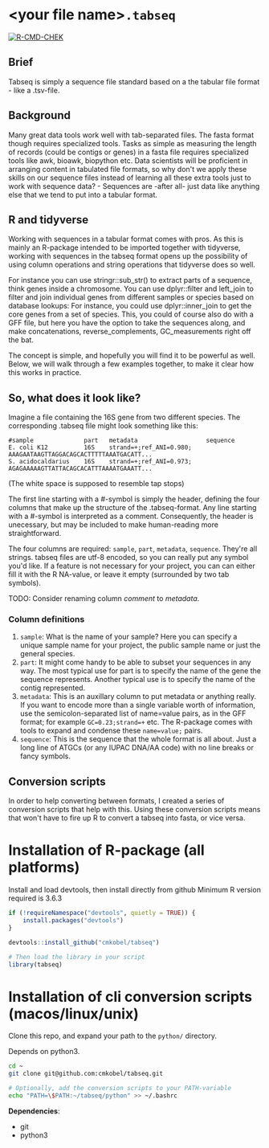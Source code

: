
# \<your file name\>`.tabseq`

[![R-CMD-CHEK](https://github.com/cmkobel/tabseq/workflows/R-CMD-CHECK/badge.svg)](https://github.com/cmkobel/tabseq/actions)
## Brief
Tabseq is simply a sequence file standard based on a the tabular file format - like a .tsv-file.

## Background
Many great data tools work well with tab-separated files. The fasta format though requires specialized tools. Tasks as simple as measuring the length of records (could be contigs or genes) in a fasta file requires specialized tools like awk, bioawk, biopython etc. Data scientists will be proficient in arranging content in tabulated file formats, so why don't we apply these skills on our sequence files instead of learning all these extra tools just to work with sequence data? - Sequences are -after all- just data like anything else that we tend to put into a tabular format.

## R and tidyverse
Working with sequences in a tabular format comes with pros. As this is mainly an R-package intended to be imported together with tidyverse, working with sequences in the tabseq format opens up the possibility of using column operations and string operations that tidyverse does so well.

For instance you can use stringr::sub_str() to extract parts of a sequence, think genes inside a chromosome. You can use dplyr::filter and left_join to filter and join individual genes from different samples or species based on database lookups: For instance, you could use dplyr::inner_join to get the core genes from a set of species. This, you could of course also do with a GFF file, but here you have the option to take the sequences along, and make concatenations, reverse_complements, GC_measurements right off the bat.  

The concept is simple, and hopefully you will find it to be powerful as well. Below, we will walk through a few examples together, to make it clear how this works in practice.

## So, what does it look like?

Imagine a file containing the 16S gene from two different species.
The corresponding .tabseq file might look something like this: 
```
#sample              part   metadata                   sequence
E. coli K12          16S    strand=+;ref_ANI=0.980;    AAAGAATAAGTTAGGACAGCACTTTTTAAATGACATT...
S. acidocaldarius    16S    strand=+;ref_ANI=0.973;    AGAGAAAAAGTTATTACAGCACATTTAAAATGAAATT...
```
(The white space is supposed to resemble tap stops)

The first line starting with a #-symbol is simply the header, defining the four columns that make up the structure of the .tabseq-format. Any line starting with a #-symbol is interpreted as a comment. Consequently, the header is unecessary, but may be included to make human-reading more straightforward. 

The four columns are required: `sample`, `part`, `metadata`, `sequence`. They're all strings. tabseq files are utf-8 encoded, so you can really put any symbol you'd like. If a feature is not necessary for your project, you can can either fill it with the R NA-value, or leave it empty (surrounded by two tab symbols).

TODO: Consider renaming column _comment_ to _metadata_.

### Column definitions

 1. `sample`: What is the name of your sample? Here you can specify a unique sample name for your project, the public sample name or just the general species.
 2. `part`: It might come handy to be able to subset your sequences in any way. The most typical use for part is to specify the name of the gene the sequence represents. Another typical use is to specify the name of the contig represented.
 3. `metadata`: This is an auxillary column to put metadata or anything really. If you want to encode more than a single variable worth of information, use the semicolon-separated list of name=value pairs, as in the GFF format; for example `GC=0.23;strand=+` etc. The R-package comes with tools to expand and condense these `name=value;` pairs.
 4. `sequence`: This is the sequence that the whole format is all about. Just a long line of ATGCs (or any IUPAC DNA/AA code) with no line breaks or fancy symbols.

 

## Conversion scripts

In order to help converting between formats, I created a series of conversion scripts that help with this. Using these conversion scripts means that won't have to fire up R to convert a tabseq into fasta, or vice versa.


# Installation of R-package (all platforms)
Install and load devtools, then install directly from github
Minimum R version required is 3.6.3

```R
if (!requireNamespace("devtools", quietly = TRUE)) {
    install.packages("devtools")
}

devtools::install_github("cmkobel/tabseq")

# Then load the library in your script
library(tabseq)
```


# Installation of cli conversion scripts (macos/linux/unix)

Clone this repo, and expand your path to the `python/` directory.

Depends on python3.

```sh
cd ~
git clone git@github.com:cmkobel/tabseq.git

# Optionally, add the conversion scripts to your PATH-variable
echo "PATH=\$PATH:~/tabseq/python" >> ~/.bashrc
```

**Dependencies**:
 * git
 * python3
